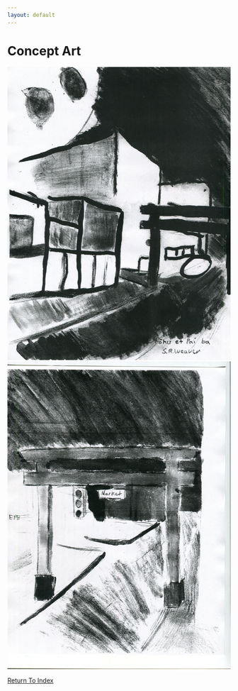 ```yaml
---
layout: default
---
```

# Concept Art
![Location One](https://github.com/LWFlouisa/uploadedfairyalt/blob/master/conceptart/cover033.jpg)
![Location Two](https://github.com/LWFlouisa/uploadedfairyalt/blob/master/conceptart/cover034.jpg)

[Return To Index](https://lwflouisa.github.io/uploadedfairyalt/)
